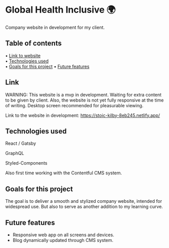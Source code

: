 # Global Health Inclusive 🌍

Company website in development for my client.

## Table of contents

• [Link to website](#Link)\
• [Technologies used](#Technologies-used)\
• [Goals for this project](#Goals-for-this-project)
• [Future features](#Future-features)

## Link

WARNING: This website is a mvp in development. Waiting for extra content to be given by client.
Also, the website is not yet fully responsive at the time of writing. Desktop screen recommended for pleasurable viewing.

Link to the website in development: https://stoic-kilby-8eb245.netlify.app/

## Technologies used

React / Gatsby

GraphQL

Styled-Components

Also first time working with the Contentful CMS system.

## Goals for this project

The goal is to deliver a smooth and stylized company website, intended for widespread use.
But also to serve as another addition to my learning curve.

## Future features

- Responsive web app on all screens and devices.
- Blog dynamically updated through CMS system.
